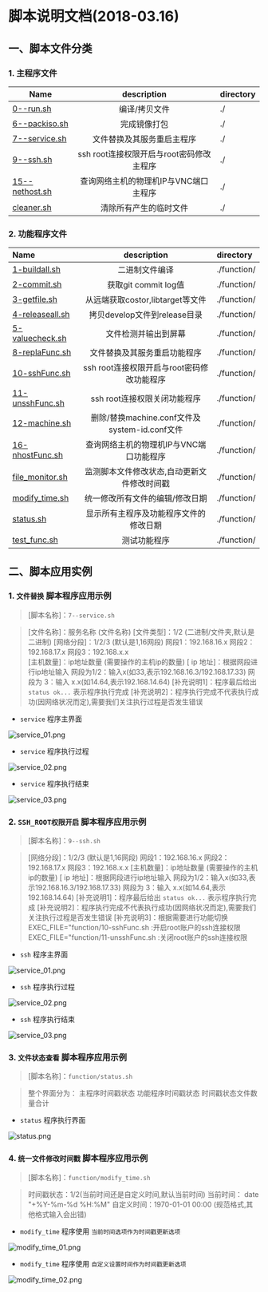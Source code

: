 #  脚本说明文档(2018-03.16)



## 一、脚本文件分类


###  1. 主程序文件

| Name                               |        description         | directory |
| ---------------------------------- | :------------------------: | :-------- |
| [0--run.sh](./0--run.sh)           |          编译/拷贝文件           | ./        |
| [6--packiso.sh](./6--packiso.sh)   |           完成镜像打包           | ./        |
| [7--service.sh](./7--service.sh)   |       文件替换及其服务重启主程序        | ./        |
| [9--ssh.sh](./9--ssh.sh)           | ssh root连接权限开启与root密码修改主程序 | ./        |
| [15--nethost.sh](./15--nethost.sh) |   查询网络主机的物理机IP与VNC端口主程序    | ./        |
| [cleaner.sh](./cleaner.sh)         |        清除所有产生的临时文件         | ./        |

###  2. 功能程序文件

| Name                                     |             description              | directory   |
| :--------------------------------------- | :----------------------------------: | :---------- |
| [1-buildall.sh](./function/1-buildall.sh) |               二进制文件编译                | ./function/ |
| [2-commit.sh](./function/2-commit.sh)    |          获取git commit log值           | ./function/ |
| [3-getfile.sh](./function/3-getfile.sh)  |       从远端获取costor,libtarget等文件       | ./function/ |
| [4-releaseall.sh](./function/4-releaseall.sh) |        拷贝develop文件到release目录         | ./function/ |
| [5-valuecheck.sh](./function/5-valuecheck.sh) |              文件检测并输出到屏幕              | ./function/ |
| [8-replaFunc.sh](./function/8-replaFunc.sh) |            文件替换及其服务重启功能程序            | ./function/ |
| [10-sshFunc.sh](./function/10-sshFunc.sh) |     ssh root连接权限开启与root密码修改功能程序      | ./function/ |
| [11-unsshFunc.sh](./function/11-unsshFunc.sh) |          ssh root连接权限关闭功能程序          | ./function/ |
| [12-machine.sh](./function/12-machine.sh) | 删除/替换machine.conf文件及system-id.conf文件 | ./function/ |
| [16-nhostFunc.sh](./function/16-nhostFunc.sh) |        查询网络主机的物理机IP与VNC端口功能程序        | ./function/ |
| [file_monitor.sh](./function/file_monitor.sh) |        监测脚本文件修改状态,自动更新文件修改时间戳        | ./function/ |
| [modify_time.sh](./function/modify_time.sh) |           统一修改所有文件的编辑/修改日期           | ./function/ |
| [status.sh](./function/status.sh)        |         显示所有主程序及功能程序文件的修改日期          | ./function/ |
| [test_func.sh](./function/test_func.sh)  |                测试功能程序                | ./function/ |



## 二、脚本应用实例


### 1. `文件替换` 脚本程序应用示例

> [脚本名称]：`7--service.sh` 

> [文件名称]：服务名称 (文件名称)
> [文件类型]：1/2 (二进制/文件夹,默认是二进制)
> [网络分段]：1/2/3 (默认是1,16网段)
> 			网段1：192.168.16.x
> 			网段2：192.168.17.x
> 			网段3：192.168.x.x  
> [主机数量]：ip地址数量 (需要操作的主机ip的数量)
> [   ip 地址]：根据网段进行ip地址输入
> 			网段为1/2：输入x(如33,表示192.168.16.3/192.168.17.33)
> 			网段为    3：输入 x.x(如14.64,表示192.168.14.64)
> [补充说明1]：程序最后给出 `status ok...` 表示程序执行完成
> [补充说明2]：程序执行完成不代表执行成功(因网络状况而定),需要我们关注执行过程是否发生错误

* `service` 程序主界面

![service_01.png](./ScriptImages/1.service_01.png) 

* `service` 程序执行过程

![service_02.png](./ScriptImages/1.service_02.png) 

* `service` 程序执行结束

![service_03.png](./ScriptImages/1.service_03.png) 


### 2. `SSH_ROOT权限开启` 脚本程序应用示例

> [脚本名称]：`9--ssh.sh` 

> [网络分段]：1/2/3 (默认是1,16网段)
> 			网段1：192.168.16.x
> 			网段2：192.168.17.x
> 			网段3：192.168.x.x 
> [主机数量]：ip地址数量 (需要操作的主机ip的数量)
> [   ip 地址]：根据网段进行ip地址输入
> 			网段为1/2：输入x(如33,表示192.168.16.3/192.168.17.33)
> 			网段为    3：输入 x.x(如14.64,表示192.168.14.64)
> [补充说明1]：程序最后给出 `status ok...` 表示程序执行完成
> [补充说明2]：程序执行完成不代表执行成功(因网络状况而定),需要我们关注执行过程是否发生错误
> [补充说明3]：根据需要进行功能切换
> 			EXEC_FILE="function/10-sshFunc.sh      :开启root账户的ssh连接权限
> 			EXEC_FILE="function/11-unsshFunc.sh  :关闭root账户的ssh连接权限

* `ssh` 程序主界面

![service_01.png](./ScriptImages/2.ssh_01.png)  

* `ssh` 程序执行过程

![service_02.png](./ScriptImages/2.ssh_02.png)  

* `ssh` 程序执行结束

![service_03.png](./ScriptImages/2.ssh_03.png)  


### 3. `文件状态查看` 脚本程序应用示例

> [脚本名称]：`function/status.sh` 

> 整个界面分为：
> 			主程序时间戳状态
> 			功能程序时间戳状态
> 			时间戳状态文件数量合计

* `status` 程序执行界面

![status.png](./ScriptImages/3.status_01.png)  


### 4. `统一文件修改时间戳` 脚本程序应用示例

> [脚本名称]：`function/modify_time.sh` 

> 时间戳状态：1/2(当前时间还是自定义时间,默认当前时间)
> 			当前时间：    date "+%Y-%m-%d %H:%M"
> 			自定义时间：1970-01-01 00:00 (规范格式,其他格式输入会出错)

* `modify_time` 程序使用  `当前时间选项作为时间戳更新选项` 

![modify_time_01.png](./ScriptImages/4.modify_time_01.png)  


* `modify_time` 程序使用  `自定义设置时间作为时间戳更新选项`  

![modify_time_02.png](./ScriptImages/4.modify_time_02.png)  









